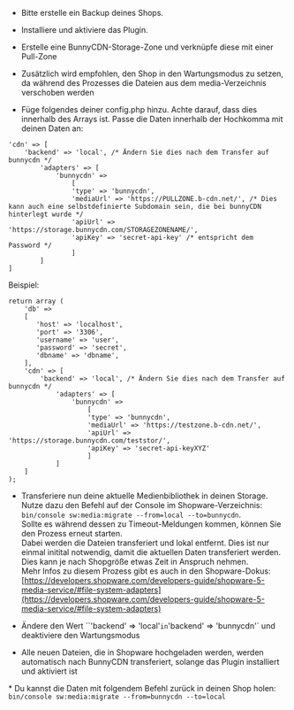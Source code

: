 - Bitte erstelle ein Backup deines Shops.
- Installiere und aktiviere das Plugin.
- Erstelle eine BunnyCDN-Storage-Zone und verknüpfe diese mit einer Pull-Zone
- Zusätzlich wird empfohlen, den Shop in den Wartungsmodus zu setzen, da während des Prozesses die Dateien aus dem media-Verzeichnis verschoben werden
    
- Füge folgendes deiner config.php hinzu. Achte darauf, dass dies innerhalb des Arrays ist. Passe die Daten innerhalb der Hochkomma mit deinen Daten an:
       
```
'cdn' => [
    'backend' => 'local', /* Ändern Sie dies nach dem Transfer auf bunnycdn */
        'adapters' => [
            'bunnycdn' =>
                [
                'type' => 'bunnycdn',
                'mediaUrl' => 'https://PULLZONE.b-cdn.net/', /* Dies kann auch eine selbstdefinierte Subdomain sein, die bei bunnyCDN hinterlegt wurde */
                'apiUrl' => 'https://storage.bunnycdn.com/STORAGEZONENAME/',
                'apiKey' => 'secret-api-key' /* entspricht dem Password */
                ]
        ]
]
```

Beispiel:
```
return array (
    'db' =>
    [
       'host' => 'localhost',
       'port' => '3306',
       'username' => 'user',
       'password' => 'secret',
       'dbname' => 'dbname',
    ],
    'cdn' => [
        'backend' => 'local', /* Ändern Sie dies nach dem Transfer auf bunnycdn */
            'adapters' => [
                'bunnycdn' =>
                    [
                    'type' => 'bunnycdn',
                    'mediaUrl' => 'https://testzone.b-cdn.net/',
                    'apiUrl' => 'https://storage.bunnycdn.com/teststor/',
                    'apiKey' => 'secret-api-keyXYZ'
                    ]
            ]
    ]
);
```
    
-  Transferiere nun deine aktuelle Medienbibliothek in deinen Storage. Nutze dazu den Befehl auf der Console im Shopware-Verzeichnis: `bin/console sw:media:migrate --from=local --to=bunnycdn`.  
        Sollte es während dessen zu Timeout-Meldungen kommen, können Sie den Prozess erneut starten.  
        Dabei werden die Dateien transferiert und lokal entfernt. Dies ist nur einmal initital notwendig, damit die
        aktuellen Daten transferiert werden. Dies kann je nach Shopgröße etwas Zeit in Anspruch nehmen.  
        Mehr Infos zu diesem Prozess gibt es auch in den Shopware-Dokus: [https://developers.shopware.com/developers-guide/shopware-5-media-service/#file-system-adapters](https://developers.shopware.com/developers-guide/shopware-5-media-service/#file-system-adapters)
    
- Ändere den Wert ``'backend' => 'local'` in `'backend' => 'bunnycdn'` und deaktiviere den Wartungsmodus
- Alle neuen Dateien, die in Shopware hochgeladen werden, werden automatisch nach BunnyCDN transferiert, solange
        das Plugin installiert und aktiviert ist
    
\* Du kannst die Daten mit folgendem Befehl zurück in deinen Shop holen: `bin/console sw:media:migrate --from=bunnycdn --to=local`
